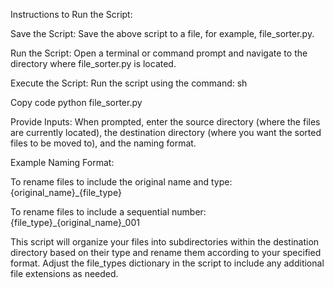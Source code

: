 Instructions to Run the Script:

Save the Script: Save the above script to a file, for example, file_sorter.py.

Run the Script: Open a terminal or command prompt and navigate to the directory where file_sorter.py is located.

Execute the Script: Run the script using the command:
sh

Copy code
python file_sorter.py

Provide Inputs: When prompted, enter the source directory (where the files are currently located), the destination directory (where you want the sorted files to be moved to), and the naming format.

Example Naming Format:

To rename files to include the original name and type: {original_name}_{file_type}

To rename files to include a sequential number: {file_type}_{original_name}_001

This script will organize your files into subdirectories within the destination directory based on their type and rename them according to your specified format. Adjust the file_types dictionary in the script to include any additional file extensions as needed.
